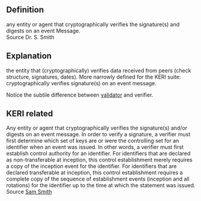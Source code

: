 ## Definition
any entity or agent that cryptographically verifies the signature(s) and digests on an event Message.  
Source Dr. S. Smith

## Explanation
the entity that (cryptographically) verifies data received from peers (check structure, signatures, dates). More narrowly defined for the KERI suite: cryptographically verifies signature(s) on an event message.

Notice the subtile difference between [validator](validator) and verifier.

## KERI related
Any entity or agent that cryptographically verifies the signature(s) and/or digests on an event message. In order to verify a signature, a verifier must first determine which set of keys are or were the controlling set for an identifier when an event was issued. In other words, a verifier must first establish control authority for an identifier. For identifiers that are declared as non-transferable at inception, this control establishment merely requires a copy of the inception event for the identifier. For identifiers that are declared transferable at inception, this control establishment requires a complete copy of the sequence of establishment events (inception and all rotations) for the identifier up to the time at which the statement was issued.  
Source [Sam Smith](https://github.com/WebOfTrust/ietf-keri/blob/main/draft-ssmith-keri.md#basic-terminology)
